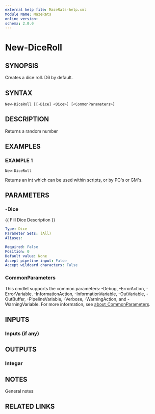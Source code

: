 ```yaml
---
external help file: MazeRats-help.xml
Module Name: MazeRats
online version:
schema: 2.0.0
---
```


# New-DiceRoll

## SYNOPSIS
Creates a dice roll.
D6 by default.

## SYNTAX

```
New-DiceRoll [[-Dice] <Dice>] [<CommonParameters>]
```

## DESCRIPTION
Returns a random number

## EXAMPLES

### EXAMPLE 1
```
New-DiceRoll
```

Returns an int which can be used within scripts, or by PC's or GM's.

## PARAMETERS

### -Dice
{{ Fill Dice Description }}

```yaml
Type: Dice
Parameter Sets: (All)
Aliases:

Required: False
Position: 0
Default value: None
Accept pipeline input: False
Accept wildcard characters: False
```

### CommonParameters
This cmdlet supports the common parameters: -Debug, -ErrorAction, -ErrorVariable, -InformationAction, -InformationVariable, -OutVariable, -OutBuffer, -PipelineVariable, -Verbose, -WarningAction, and -WarningVariable. For more information, see [about_CommonParameters](http://go.microsoft.com/fwlink/?LinkID=113216).

## INPUTS

### Inputs (if any)
## OUTPUTS

### Integar
## NOTES
General notes

## RELATED LINKS
